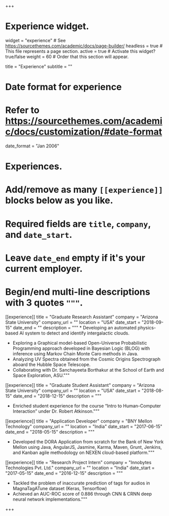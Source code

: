 +++
# Experience widget.
widget = "experience"  # See https://sourcethemes.com/academic/docs/page-builder/
headless = true  # This file represents a page section.
active = true  # Activate this widget? true/false
weight = 60  # Order that this section will appear.

title = "Experience"
subtitle = ""

# Date format for experience
#   Refer to https://sourcethemes.com/academic/docs/customization/#date-format
date_format = "Jan 2006"

# Experiences.
#   Add/remove as many `[[experience]]` blocks below as you like.
#   Required fields are `title`, `company`, and `date_start`.
#   Leave `date_end` empty if it's your current employer.
#   Begin/end multi-line descriptions with 3 quotes `"""`.
[[experience]]
  title = "Graduate Research Assistant"
  company = "Arizona State University"
  company_url = ""
  location = "USA"
  date_start = "2018-09-15"
  date_end = ""
  description = """ * Developing an automated physics-based AI system to detect and identify intergalactic clouds. 
  * Exploring a Graphical model-based Open-Universe Probabilistic Programming approach developed in Bayesian Logic (BLOG) with inference using Markov Chain Monte Caro methods in Java. 
  * Analyzing UV Spectra obtained from the Cosmic Origins Spectrograph aboard the Hubble Space Telescope. 
  * Collaborating with Dr. Sanchayeeta Borthakur at the School of Earth and Space Exploration, ASU."""

[[experience]]
  title = "Graduate Student Assistant"
  company = "Arizona State University"
  company_url = ""
  location = "USA"
  date_start = "2018-08-15"
  date_end = "2018-12-15"
  description = """
  * Enriched student experience for the course “Intro to Human-Computer Interaction” under Dr. Robert Atkinson."""

[[experience]]
  title = "Application Developer"
  company = "BNY Mellon Technology"
  company_url = ""
  location = "India"
  date_start = "2017-06-15"
  date_end = "2018-05-15"
  description = """
  * Developed the DORA Application from scratch for the Bank of New York Mellon using Java, AngularJS, Jasmine, Karma, Maven, Grunt, Jenkins, and Kanban agile methodology on NEXEN cloud-based platform."""

[[experience]]
  title = "Research Project Intern"
  company = "Innobytes Technologies Pvt. Ltd."
  company_url = ""
  location = "India"
  date_start = "2017-05-15"
  date_end = "2016-12-15"
  description = """
  * Tackled the problem of inaccurate prediction of tags for audios in MagnaTagATune dataset (Keras, Tensorflow) 
  * Achieved an AUC-ROC score of 0.886 through CNN & CRNN deep neural network implementations."""

+++
